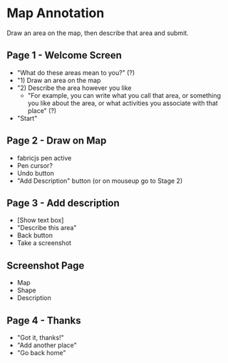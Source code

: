 # Map Annotation
Draw an area on the map, then describe that area and submit.

## Page 1 - Welcome Screen
* "What do these areas mean to you?" (?)
* "1) Draw an area on the map
* "2) Describe the area however you like
  * "For example, you can write what you call that area, or something you like about the area, or what activities you associate with that place" (?)
* "Start"

## Page 2 - Draw on Map
* fabricjs pen active
* Pen cursor?
* Undo button
* "Add Description" button (or on mouseup go to Stage 2) 

## Page 3 - Add description
* [Show text box]
* "Describe this area"
* Back button
* Take a screenshot

## Screenshot Page
* Map
* Shape
* Description

## Page 4 - Thanks
* "Got it, thanks!"
* "Add another place"
* "Go back home"


